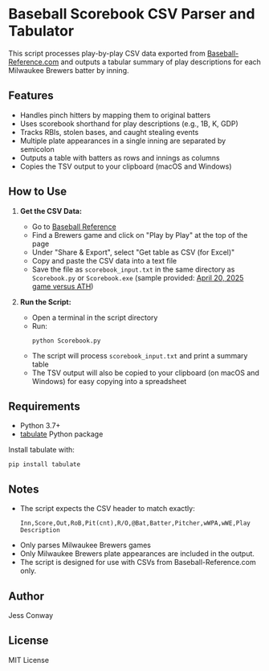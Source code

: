 # Baseball Scorebook CSV Parser and Tabulator

This script processes play-by-play CSV data exported from [Baseball-Reference.com](https://www.baseball-reference.com/) and outputs a tabular summary of play descriptions for each Milwaukee Brewers batter by inning.

## Features
- Handles pinch hitters by mapping them to original batters
- Uses scorebook shorthand for play descriptions (e.g., 1B, K, GDP)
- Tracks RBIs, stolen bases, and caught stealing events
- Multiple plate appearances in a single inning are separated by semicolon
- Outputs a table with batters as rows and innings as columns
- Copies the TSV output to your clipboard (macOS and Windows)

## How to Use

1. **Get the CSV Data:**
   - Go to [Baseball Reference](https://www.baseball-reference.com/)
   - Find a Brewers game and click on "Play by Play" at the top of the page
   - Under "Share & Export", select "Get table as CSV (for Excel)"
   - Copy and paste the CSV data into a text file
   - Save the file as `scorebook_input.txt` in the same directory as `Scorebook.py` or `Scorebook.exe` (sample provided: [April 20, 2025 game versus ATH](https://www.baseball-reference.com/boxes/MIL/MIL202504200.shtml#all_play_by_play))

2. **Run the Script:**
   - Open a terminal in the script directory
   - Run:
     ```
     python Scorebook.py
     ```
   - The script will process `scorebook_input.txt` and print a summary table
   - The TSV output will also be copied to your clipboard (on macOS and Windows) for easy copying into a spreadsheet

## Requirements
- Python 3.7+
- [tabulate](https://pypi.org/project/tabulate/) Python package

Install tabulate with:
```
pip install tabulate
```

## Notes
- The script expects the CSV header to match exactly:
  ```
  Inn,Score,Out,RoB,Pit(cnt),R/O,@Bat,Batter,Pitcher,wWPA,wWE,Play Description
  ```
- Only parses Milwaukee Brewers games
- Only Milwaukee Brewers plate appearances are included in the output.
- The script is designed for use with CSVs from Baseball-Reference.com only.

## Author
Jess Conway

## License
MIT License